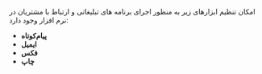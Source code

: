 امکان تنظیم ابزارهای زیر به منظور اجرای برنامه های تبلیغاتی و ارتباط با مشتریان در نرم افزار وجود دارد:

- **پیام‌کوتاه**
- **ایمیل**
- **فکس**
- **چاپ**

